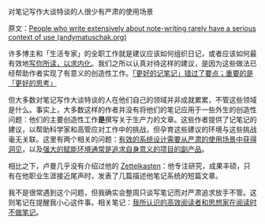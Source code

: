 对笔记写作大谈特谈的人很少有严肃的使用场景

原文：[People who write extensively about note-writing rarely have a serious context of use (andymatuschak.org)](https://notes.andymatuschak.org/zUMFE66dxeweppDvgbNAb5hukXzXQu8ErVNv)

许多博主和「生活专家」的全职工作就是建议应该如何组织日记，或者应该如何最有效地[写你所读，以求内化](https://notes.andymatuschak.org/zg3fYweZpbHeBTpcYke5mF4ZfrJutYcQEtFo)。我们之所以认真对待这样的建议，是因为这些做法已经帮助作者实现了有意义的创造性工作。[「更好的记笔记」错过了要点；重要的是「更好的思考」](https://notes.andymatuschak.org/z7kEFe6NfUSgtaDuUjST1oczKKzQQeQWk4Dbc)

但大多数对笔记写作大谈特谈的人在他们自己的领域并非成就累累，不管这些领域是什么。事实上，大多数这样的作者并没有将他们的笔记应用于一些外生的创造性问题：他们的主要创造性工作**是**撰写关于生产力的文章。这些作者提供了记笔记的建议，以帮助科学家和高管应对工作中的挑战，但孕育这些建议的环境与这些挑战毫无关联。这里有两个相关的问题：[有效的系统设计需要从严肃的使用场景中获得洞见](https://notes.andymatuschak.org/z3H98n8DGZmu8XArqHZVsckyWvbTe8wK4kAt2)，以及[强大的赋能环境通常是追求自身意义的项目的副产品](https://notes.andymatuschak.org/z4N6d29XL2PZXCa64HPcxA64RGWDb6Cagc1gs)。

相比之下，卢曼几乎没有介绍过他的 [Zettelkasten](https://notes.andymatuschak.org/z2QvtE9w5zs49x7WUeG8Ut1vywHDLiG2Wkm9p)：他专注研究，成果丰硕，只有在他职业生涯接近尾声时，发表了几篇描述他笔记系统的短篇文章。

我不是很常遇到这个问题，但我确实会整周只谈写笔记而对严肃追求放手不管。这则笔记在提醒我小心这件事。相关笔记：[我所认识的高效阅读者和思想家在阅读时不做笔记](https://notes.andymatuschak.org/z6GNVv6RyFDewy11ZgXzce8agWxSLwJ6Ub5Rw)。